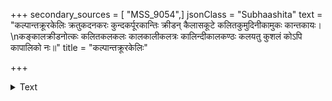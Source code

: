 +++
secondary_sources = [ "MSS_9054",]
jsonClass = "Subhaashita"
text = "कल्पान्तक्रूरकेलिः क्रतुकदनकरः कुन्दकर्पूरकान्तिः क्रीडन् कैलासकूटे कलितकुमुदिनीकामुकः कान्तकायः।  \nकङ्कालक्रीडनोत्कः कलितकलकलः कालकालीकलत्रः कालिन्दीकालकण्ठः कलयतु कुशलं कोऽपि कापालिको नः॥"
title = "कल्पान्तक्रूरकेलिः"

+++

<details><summary>Text</summary>

कल्पान्तक्रूरकेलिः क्रतुकदनकरः कुन्दकर्पूरकान्तिः क्रीडन् कैलासकूटे कलितकुमुदिनीकामुकः कान्तकायः।  
कङ्कालक्रीडनोत्कः कलितकलकलः कालकालीकलत्रः कालिन्दीकालकण्ठः कलयतु कुशलं कोऽपि कापालिको नः॥
</details>
